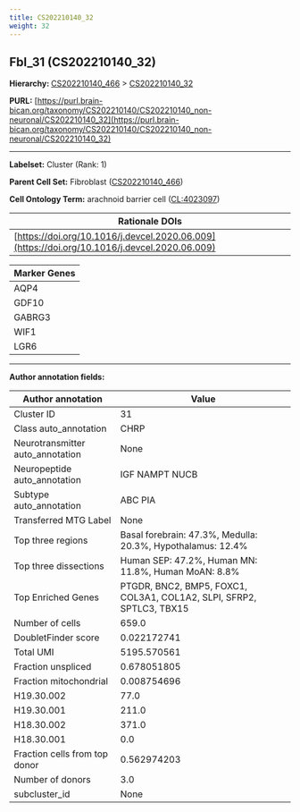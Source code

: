 ```yaml
---
title: CS202210140_32
weight: 32
---
```

## Fbl_31 (CS202210140_32)
<b>Hierarchy: </b>
[CS202210140_466](../CS202210140_466) >
[CS202210140_32](../CS202210140_32)

**PURL:** [https://purl.brain-bican.org/taxonomy/CS202210140/CS202210140_non-neuronal/CS202210140_32](https://purl.brain-bican.org/taxonomy/CS202210140/CS202210140_non-neuronal/CS202210140_32)

---


**Labelset:** Cluster (Rank: 1)

**Parent Cell Set:** Fibroblast ([CS202210140_466](../CS202210140_466))



**Cell Ontology Term:**  arachnoid barrier cell ([CL:4023097](https://www.ebi.ac.uk/ols/ontologies/cl/terms?obo_id=CL:4023097)) 

| Rationale DOIs |
|----------------|
|[https://doi.org/10.1016/j.devcel.2020.06.009](https://doi.org/10.1016/j.devcel.2020.06.009)|

[MARKER GENES.]: #


| Marker Genes |
|--------------|
|AQP4|
|GDF10|
|GABRG3|
|WIF1|
|LGR6|

---

[TRANSFERRED ANNOTATIONS.]: #


[AUTHOR ANNOTATION FIELDS.]: #


**Author annotation fields:**

| Author annotation | Value |
|-------------------|-------|
|Cluster ID|31|
|Class auto_annotation|CHRP|
|Neurotransmitter auto_annotation|None|
|Neuropeptide auto_annotation|IGF NAMPT NUCB|
|Subtype auto_annotation|ABC PIA|
|Transferred MTG Label|None|
|Top three regions|Basal forebrain: 47.3%, Medulla: 20.3%, Hypothalamus: 12.4%|
|Top three dissections|Human SEP: 47.2%, Human MN: 11.8%, Human MoAN: 8.8%|
|Top Enriched Genes|PTGDR, BNC2, BMP5, FOXC1, COL3A1, COL1A2, SLPI, SFRP2, SPTLC3, TBX15|
|Number of cells|659.0|
|DoubletFinder score|0.022172741|
|Total UMI|5195.570561|
|Fraction unspliced|0.678051805|
|Fraction mitochondrial|0.008754696|
|H19.30.002|77.0|
|H19.30.001|211.0|
|H18.30.002|371.0|
|H18.30.001|0.0|
|Fraction cells from top donor|0.562974203|
|Number of donors|3.0|
|subcluster_id|None|
